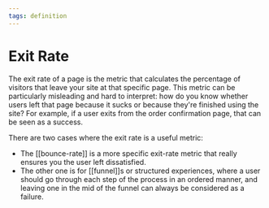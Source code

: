 ```yaml
---
tags: definition
---
```


# Exit Rate
The exit rate of a page is the metric that calculates the percentage of visitors that leave your site at that specific page. This metric can be particularly misleading and hard to interpret: how do you know whether users left that page because it sucks or because they're finished using the site? For example, if a user exits from the order confirmation page, that can be seen as a success.

There are two cases where the exit rate is a useful metric:
* The [[bounce-rate]] is a more specific exit-rate metric that really ensures you the user left dissatisfied.
* The other one is for [[funnel]]s or structured experiences, where a user should go through each step of the process in an ordered manner, and leaving one in the mid of the funnel can always be considered as a failure.
